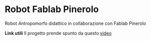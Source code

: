 # Robot Fablab Pinerolo
Robot Antropomorfo didattico in collaborazione con Fablab Pinerolo

**Link utili**
Il progetto prende spunto da questo [video](https://youtu.be/SAOT3-3pB34?si=McyX3ZUwawycxd_Z)
